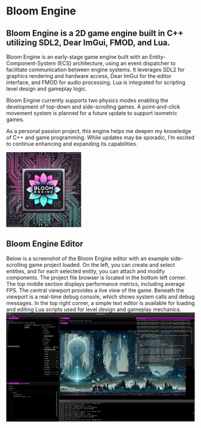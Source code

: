# Bloom Engine
## Bloom Engine is a 2D game engine built in C++ utilizing SDL2, Dear ImGui, FMOD, and Lua.
Bloom Engine is an early-stage game engine built with an Entity-Component-System (ECS) architecture, using an event dispatcher to facilitate communication between engine systems. It leverages SDL2 for graphics rendering and hardware access, Dear ImGui for the editor interface, and FMOD for audio processing. Lua is integrated for scripting level design and gameplay logic.

Bloom Engine currently supports two physics modes enabling the development of top-down and side-scrolling games. A point-and-click movement system is planned for a future update to support isometric games. 

As a personal passion project, this engine helps me deepen my knowledge of C++ and game programming. While updates may be sporadic, I’m excited to continue enhancing and expanding its capabilities.


<img src="Editor/assets/BloomEngine_Logo_CPU.png" alt="logo" width="200" />

## Bloom Engine Editor
Below is a screenshot of the Bloom Engine editor with an example side-scrolling game project loaded. On the left, you can create and select entities, and for each selected entity, you can attach and modify components. The project file browser is located in the bottom left corner. The top middle section displays performance metrics, including average FPS. The central viewport provides a live view of the game. Beneath the viewport is a real-time debug console, which shows system calls and debug messages. In the top right corner, a simple text editor is available for loading and editing Lua scripts used for level design and gameplay mechanics.
<img src="Editor/assets/BloomEngine_Interface_Example_001.png" alt="interface" />
